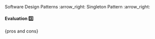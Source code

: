 <link rel="stylesheet" href="{{baseUrl}}/css/textbook.css">

<div class="website-content">

<div id="path">Software Design Patterns :arrow_right: Singleton Pattern :arrow_right:</div>

<div id="title">

#### Evaluation :three:

</div>

<div id="body">

{pros and cons}

</div>

<div id="extras">
<div>

</div>

